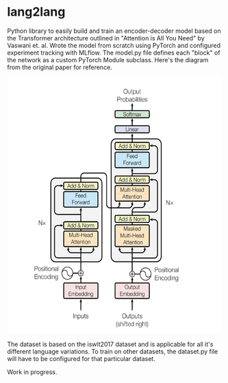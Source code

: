 # lang2lang

Python library to easily build and train an encoder-decoder model based on the Transformer architecture outlined in "Attention is All You Need" by Vaswani et. al. Wrote the model from scratch using PyTorch and configured experiment tracking with MLflow. The model.py file defines each "block" of the network as a custom PyTorch Module subclass. Here's
the diagram from the original paper for reference.

<img src="transformer.png" alt="Transformer model" width="500" height="600">

The dataset is based on the iswlt2017 dataset and is applicable for all it's different language variations. To train
on other datasets, the dataset.py file will have to be configured for that particular dataset.

Work in progress.

